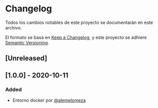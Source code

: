 # Changelog

Todos los cambios notables de este proyecto se documentarán en este archivo.

El formato se basa en [Keep a Changelog](https://keepachangelog.com/en/1.0.0/),
y este proyecto se adhiere [Semantic Versioning](https://semver.org/spec/v2.0.0.html).

## [Unreleased]

## [1.0.0] - 2020-10-11
### Added

- Entorno docker por [@alemelomeza](https://github.com/alemelomeza)